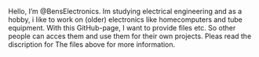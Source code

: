  Hello, I’m @BensElectronics. Im studying electrical engineering and as a hobby, i like to work on (older) electronics like homecomputers and tube equipment. 
 With this GitHub-page, I want to provide files etc. So other people can acces them and use them for their own projects. Pleas read the discription for The files above for more information. 

